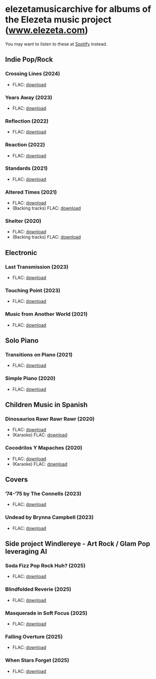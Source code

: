 # elezetamusicarchive for albums of the Elezeta music project (www.elezeta.com)

You may want to listen to these at [Spotify](https://open.spotify.com/artist/3RPEdOJGGdk3kOnmVq3dgX) instead.

## Indie Pop/Rock

### Crossing Lines (2024)

 -  FLAC: [download](https://github.com/elezetamusic/elezetamusic.github.io/releases/download/albums/Elezeta.-.Crossing.Lines.flac.zip)

### Years Away (2023)

 -  FLAC: [download](https://github.com/elezetamusic/elezetamusic.github.io/releases/download/albums/Elezeta.-.Years.Away.flac.zip)

### Reflection (2022)

 -  FLAC: [download](https://github.com/elezetamusic/elezetamusic.github.io/releases/download/albums/Elezeta.-.Reflection.flac.zip)

### Reaction (2022)

 -  FLAC: [download](https://github.com/elezetamusic/elezetamusic.github.io/releases/download/albums/Elezeta.-.Reaction.flac.zip)

### Standards (2021)

 -  FLAC: [download](https://github.com/elezetamusic/elezetamusic.github.io/releases/download/albums/Elezeta.-.Standards.flac.zip)

### Altered Times (2021)

 -  FLAC: [download](https://github.com/elezetamusic/elezetamusic.github.io/releases/download/albums/Elezeta.-.Altered.Times.flac.zip)
 -  (Backing tracks) FLAC: [download](https://github.com/elezetamusic/elezetamusic.github.io/releases/download/albums/Elezeta.-.Altered.Times.Backing.Tracks.flac.zip)

### Shelter (2020)

 -  FLAC: [download](https://github.com/elezetamusic/elezetamusic.github.io/releases/download/albums/Elezeta.-.Shelter.flac.zip)
 -  (Backing tracks) FLAC: [download](https://github.com/elezetamusic/elezetamusic.github.io/releases/download/albums/Elezeta.-.Shelter.Backing.Tracks.flac.zip)

## Electronic

### Last Transmission (2023)

 -  FLAC: [download](https://github.com/elezetamusic/elezetamusic.github.io/releases/download/albums/Elezeta.-.Last.Transmission.flac.zip)

### Touching Point (2023)

 -  FLAC: [download](https://github.com/elezetamusic/elezetamusic.github.io/releases/download/albums/Elezeta.-.Touching.point.flac.zip)

### Music from Another World (2021)

 -  FLAC: [download](https://github.com/elezetamusic/elezetamusic.github.io/releases/download/albums/Elezeta.-.Music.from.Another.World.flac.zip)

## Solo Piano

### Transitions on Piano (2021)

 -  FLAC: [download](https://github.com/elezetamusic/elezetamusic.github.io/releases/download/albums/Elezeta.-.Transitions.on.Piano.flac.zip)

### Simple Piano (2020)

 -  FLAC: [download](https://github.com/elezetamusic/elezetamusic.github.io/releases/download/albums/Elezeta.-.Simple.Piano.flac.zip)

## Children Music in Spanish

### Dinosaurios Rawr Rawr Rawr (2020)

 -  FLAC: [download](https://github.com/elezetamusic/elezetamusic.github.io/releases/download/albums/Elezeta.-.Dinosaurios.Rawr.Rawr.Rawr.flac.zip)
 -  (Karaoke) FLAC: [download](https://github.com/elezetamusic/elezetamusic.github.io/releases/download/albums/Elezeta.-.Dinosaurios.Rawr.Rawr.Rawr.Karaoke.flac.zip)

### Cocodrilos Y Mapaches (2020)

 -  FLAC: [download](https://github.com/elezetamusic/elezetamusic.github.io/releases/download/albums/Elezeta.-.Cocodrilos.y.Mapaches.flac.zip)
 -  (Karaoke) FLAC: [download](https://github.com/elezetamusic/elezetamusic.github.io/releases/download/albums/Elezeta.-.Cocodrilos.y.Mapaches.Karaoke.flac.zip)

## Covers

### ’74-’75 by The Connells (2023)
  - FLAC: [download](https://github.com/elezetamusic/elezetamusic.github.io/releases/download/covers/Elezeta.-.74-.75.The.Connells.flac.zip)

### Undead by Brynna Campbell (2023)
  - FLAC: [download](https://github.com/elezetamusic/elezetamusic.github.io/releases/download/covers/Elezeta.-.Undead.Brynna.Campbell.flac.zip)

## Side project Windlereye - Art Rock / Glam Pop leveraging AI

### Soda Fizz Pop Rock Huh? (2025)

 -  FLAC: [download](https://github.com/elezetamusic/elezetamusic.github.io/releases/download/albums/Windlereye.-.Soda.Fizz.Pop.Rock.Huh.flac.zip)

### Blindfolded Reverie (2025)

 -  FLAC: [download](https://github.com/elezetamusic/elezetamusic.github.io/releases/download/albums/Windlereye.-.Blindfolded.Reverie.flac.zip)

### Masquerade in Soft Focus (2025)

 -  FLAC: [download](https://github.com/elezetamusic/elezetamusic.github.io/releases/download/albums/Windlereye.-.Masquerade.in.Soft.Focus.flac.zip)

### Falling Overture (2025)

 -  FLAC: [download](https://github.com/elezetamusic/elezetamusic.github.io/releases/download/albums/Windlereye.-.Falling.Overture.flac.zip)

### When Stars Forget (2025)

 -  FLAC: [download](https://github.com/elezetamusic/elezetamusic.github.io/releases/download/albums/Windlereye.-.When.Stars.Forget.flac.zip)
